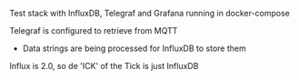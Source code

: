 Test stack with InfluxDB, Telegraf and Grafana running in docker-compose

Telegraf is configured to retrieve from MQTT
  - Data strings are being processed for InfluxDB to store them
  
Influx is 2.0, so de 'ICK' of the Tick is just InfluxDB
